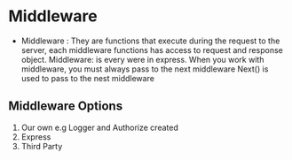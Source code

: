 # Middleware

- Middleware : They are functions that execute during the request to the server, each middleware functions has access to request and response object.
  Middleware: is every were in express.
  When you work with middleware, you must always pass to the next middleware
  Next() is used to pass to the nest middleware

## Middleware Options

1. Our own e.g Logger and Authorize created
2. Express
3. Third Party
